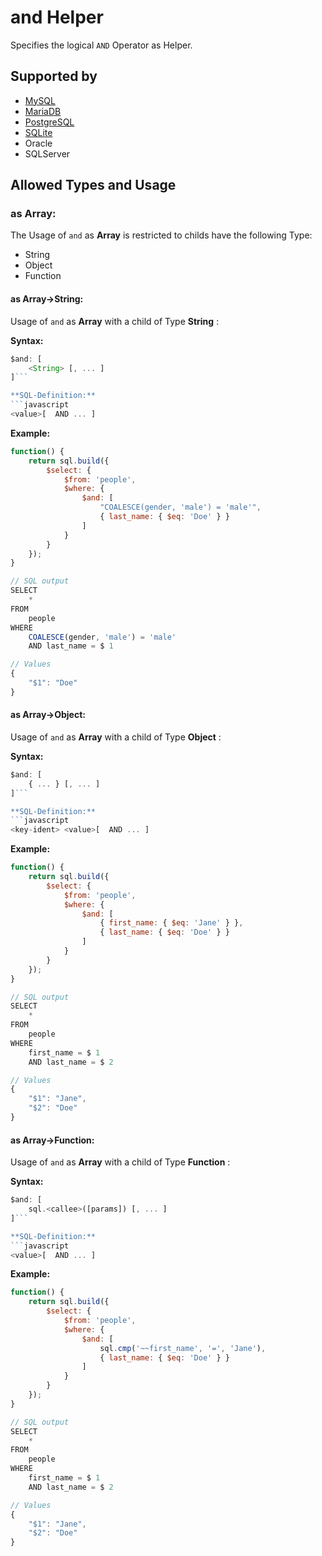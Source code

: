 # and Helper
Specifies the logical `AND` Operator as Helper.

## Supported by
- [MySQL](https://dev.mysql.com/doc/refman/5.7/en/logical-operators.html#operator_and)
- [MariaDB](https://mariadb.com/kb/en/library/and/)
- [PostgreSQL](https://www.postgresql.org/docs/9.5/static/functions-comparison.html)
- [SQLite](https://sqlite.org/lang_expr.html)
- Oracle
- SQLServer

## Allowed Types and Usage

### as Array:

The Usage of `and` as **Array** is restricted to childs have the following Type:

- String
- Object
- Function

#### as Array->String:

Usage of `and` as **Array** with a child of Type **String** :

**Syntax:**

```javascript
$and: [
    <String> [, ... ]
]```

**SQL-Definition:**
```javascript
<value>[  AND ... ]
```

**Example:**
```javascript
function() {
    return sql.build({
        $select: {
            $from: 'people',
            $where: {
                $and: [
                    "COALESCE(gender, 'male') = 'male'",
                    { last_name: { $eq: 'Doe' } }
                ]
            }
        }
    });
}

// SQL output
SELECT
    *
FROM
    people
WHERE
    COALESCE(gender, 'male') = 'male'
    AND last_name = $ 1

// Values
{
    "$1": "Doe"
}
```
#### as Array->Object:

Usage of `and` as **Array** with a child of Type **Object** :

**Syntax:**

```javascript
$and: [
    { ... } [, ... ]
]```

**SQL-Definition:**
```javascript
<key-ident> <value>[  AND ... ]
```

**Example:**
```javascript
function() {
    return sql.build({
        $select: {
            $from: 'people',
            $where: {
                $and: [
                    { first_name: { $eq: 'Jane' } },
                    { last_name: { $eq: 'Doe' } }
                ]
            }
        }
    });
}

// SQL output
SELECT
    *
FROM
    people
WHERE
    first_name = $ 1
    AND last_name = $ 2

// Values
{
    "$1": "Jane",
    "$2": "Doe"
}
```
#### as Array->Function:

Usage of `and` as **Array** with a child of Type **Function** :

**Syntax:**

```javascript
$and: [
    sql.<callee>([params]) [, ... ]
]```

**SQL-Definition:**
```javascript
<value>[  AND ... ]
```

**Example:**
```javascript
function() {
    return sql.build({
        $select: {
            $from: 'people',
            $where: {
                $and: [
                    sql.cmp('~~first_name', '=', 'Jane'),
                    { last_name: { $eq: 'Doe' } }
                ]
            }
        }
    });
}

// SQL output
SELECT
    *
FROM
    people
WHERE
    first_name = $ 1
    AND last_name = $ 2

// Values
{
    "$1": "Jane",
    "$2": "Doe"
}
```

